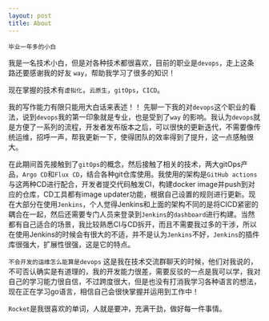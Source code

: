 ```yaml
---
layout: post
title: About
---
```


`毕业一年多的小白`

我是一名技术小白，但是对各种技术都很喜欢，目前的职业是`devops`，走上这条路还要感谢我的好友 `way`，帮助我学习了很多的知识！

现在掌握的技术有`虚拟化`，`云原生`，`gitOps`，`CICD`。

我的写作能力有限只能用大白话来表述！！
先聊一下我的对`devops`这个职业的看法，说到`devops`我的第一印象就是专业，也是受到了`way` 的影响。我认为`devops`就是方便了一系列的流程，开发者发布版本之后，可以很快的更新迭代，不需要像传统运维，招呼一声，帮我更新一下，使得团队的效率得到了提升，这一点感触很大。

在此期间首先接触到了`gitOps`的概念，然后接触了相关的技术，两大gitOps产品，`Argo CD`和`Flux CD`，结合各种git仓库使用。我使用的架构是`GitHub actions`与这两种CD进行配合，开发者提交代码触发CI，构建docker image并push到对应的仓库，CD工具都有image updater功能，根据自己设置的规则进行更新。现在大部分在使用`Jenkins`，个人觉得Jenkins和上面的架构不同的是将CICD紧密的耦合在一起，然后还需要专门人员来登录到`Jenkins`的`dashboard`进行构建。当然都有自己适合的场景，我比较熟悉CI与CD拆开，而且不需要我过多的干涉，所以在使用Jenkins的时候会有很大的不适，并不是认为`Jenkins`不好，`Jenkins`的插件库很强大，扩展性很强，这是它的特点。

`不会开发的运维怎么能算是devops` 这是我在技术交流群聊天的时候，他们对我说的，不可否认确实是有道理的，我的开发能力很差，需要反驳的一点是我可以学，我对自己的学习能力很自信，不过跨度很大，但是也没有打消我学习各种语言的想法，现在正在学习go语言，相信自己会很快掌握并运用到工作中！

`Rocket`是我很喜欢的单词，人就是要冲，充满干劲，做好每一件事情。
